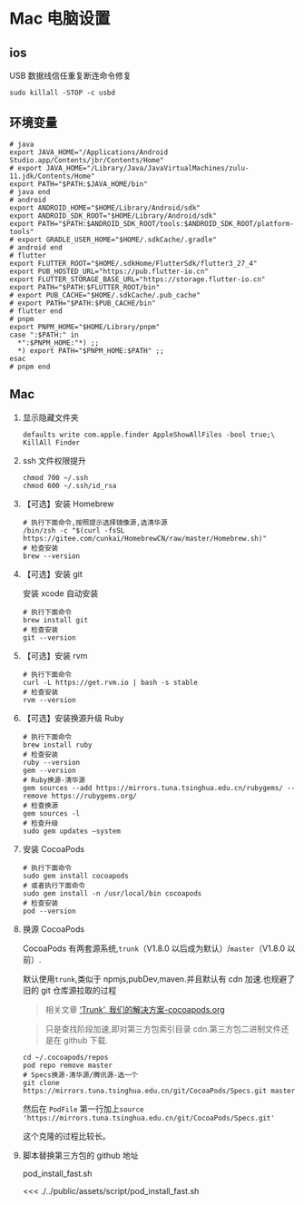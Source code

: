 # Mac 电脑设置

## ios

USB 数据线信任重复断连命令修复

```shell
sudo killall -STOP -c usbd
```

## 环境变量

```shell
# java
export JAVA_HOME="/Applications/Android Studio.app/Contents/jbr/Contents/Home"
# export JAVA_HOME="/Library/Java/JavaVirtualMachines/zulu-11.jdk/Contents/Home"
export PATH="$PATH:$JAVA_HOME/bin"
# java end
# android
export ANDROID_HOME="$HOME/Library/Android/sdk"
export ANDROID_SDK_ROOT="$HOME/Library/Android/sdk"
export PATH="$PATH:$ANDROID_SDK_ROOT/tools:$ANDROID_SDK_ROOT/platform-tools"
# export GRADLE_USER_HOME="$HOME/.sdkCache/.gradle"
# android end
# flutter
export FLUTTER_ROOT="$HOME/.sdkHome/FlutterSdk/flutter3_27_4"
export PUB_HOSTED_URL="https://pub.flutter-io.cn"
export FLUTTER_STORAGE_BASE_URL="https://storage.flutter-io.cn"
export PATH="$PATH:$FLUTTER_ROOT/bin"
# export PUB_CACHE="$HOME/.sdkCache/.pub_cache"
# export PATH="$PATH:$PUB_CACHE/bin"
# flutter end
# pnpm
export PNPM_HOME="$HOME/Library/pnpm"
case ":$PATH:" in
  *":$PNPM_HOME:"*) ;;
  *) export PATH="$PNPM_HOME:$PATH" ;;
esac
# pnpm end
```

## Mac

1. 显示隐藏文件夹

   ```shell
   defaults write com.apple.finder AppleShowAllFiles -bool true;\
   KillAll Finder
   ```

2. ssh 文件权限提升

   ```shell
   chmod 700 ~/.ssh
   chmod 600 ~/.ssh/id_rsa
   ```

3. 【可选】安装 Homebrew

   ```shell
   # 执行下面命令,按照提示选择镜像源,选清华源
   /bin/zsh -c "$(curl -fsSL https://gitee.com/cunkai/HomebrewCN/raw/master/Homebrew.sh)"
   # 检查安装
   brew --version
   ```

4. 【可选】安装 git

   安装 xcode 自动安装

   ```shell
   # 执行下面命令
   brew install git
   # 检查安装
   git --version
   ```

5. 【可选】安装 rvm

   ```shell
   # 执行下面命令
   curl -L https://get.rvm.io | bash -s stable
   # 检查安装
   rvm --version
   ```

6. 【可选】安装换源升级 Ruby

   ```shell
   # 执行下面命令
   brew install ruby
   # 检查安装
   ruby --version
   gem --version
   # Ruby换源-清华源
   gem sources --add https://mirrors.tuna.tsinghua.edu.cn/rubygems/ --remove https://rubygems.org/
   # 检查换源
   gem sources -l
   # 检查升级
   sudo gem updates —system
   ```

7. 安装 CocoaPods

   ```shell
   # 执行下面命令
   sudo gem install cocoapods
   # 或者执行下面命令
   sudo gem install -n /usr/local/bin cocoapods
   # 检查安装
   pod --version
   ```

8. 换源 CocoaPods

   CocoaPods 有两套源系统,`trunk`（V1.8.0 以后成为默认）/`master`（V1.8.0 以前）.

   默认使用`trunk`,类似于 npmjs,pubDev,maven.并且默认有 cdn 加速.也规避了旧的 git 仓库源拉取的过程

   > 相关文章 [‘Trunk’, 我们的解决方案-cocoapods.org](https://blog.cocoapods.org/CocoaPods-Trunk/#trunk)

   > 只是查找阶段加速,即对第三方包索引目录 cdn.第三方包二进制文件还是在 github 下载.

   ```shell
   cd ~/.cocoapods/repos
   pod repo remove master
   # Specs换源-清华源/腾讯源-选一个
   git clone https://mirrors.tuna.tsinghua.edu.cn/git/CocoaPods/Specs.git master
   ```

   然后在 `PodFile` 第一行加上`source 'https://mirrors.tuna.tsinghua.edu.cn/git/CocoaPods/Specs.git'`

   这个克隆的过程比较长。

9. 脚本替换第三方包的 github 地址

   pod_install_fast.sh

   <<< ./../public/assets/script/pod_install_fast.sh
